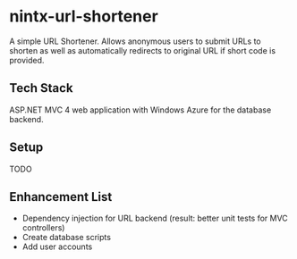 # nintx-url-shortener
A simple URL Shortener.  Allows anonymous users to submit URLs to shorten as well as automatically redirects to original URL if short code is provided.

## Tech Stack
ASP.NET MVC 4 web application with Windows Azure for the database backend.

## Setup
TODO

## Enhancement List
* Dependency injection for URL backend (result: better unit tests for MVC controllers)
* Create database scripts
* Add user accounts